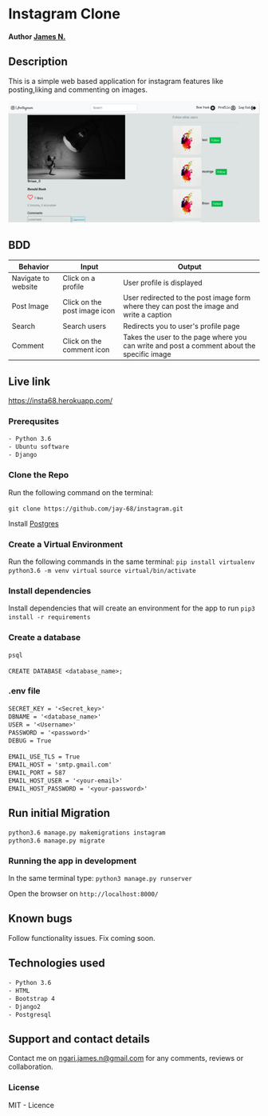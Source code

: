 # Instagram Clone
#### Author **[James N.](https://github.com/jay-68)**

## Description
This is a simple web based application for instagram features like posting,liking and commenting on images.

![App live Image](static/img/insta.png "Instagram Clone App")




## BDD

| Behavior            | Input                         | Output                        |
| ------------------- | ----------------------------- | ----------------------------- |
|Navigate to website | Click on a profile| User profile is displayed |
| Post Image | Click on the post image icon| User redirected to the post image form where they can post the image and write a caption |
| Search | Search users| Redirects you to user's profile page |
| Comment | Click on the comment icon | Takes the user to the page where you can write and post a comment about the specific image|


## Live link

https://insta68.herokuapp.com/

### Prerequsites
    - Python 3.6
    - Ubuntu software
    - Django

### Clone the Repo
Run the following command on the terminal:

`git clone https://github.com/jay-68/instagram.git`

Install  [Postgres](https://www.postgresql.org/download/)
 
### Create a Virtual Environment
Run the following commands in the same terminal:
`pip install virtualenv`
`python3.6 -m venv virtual`
`source virtual/bin/activate`

### Install dependencies
Install dependencies that will create an environment for the app to run
`pip3 install -r requirements`

### Create a database

```
psql

CREATE DATABASE <database_name>;

```

### .env file

```
SECRET_KEY = '<Secret_key>'
DBNAME = '<database_name>'
USER = '<Username>'
PASSWORD = '<password>'
DEBUG = True

EMAIL_USE_TLS = True
EMAIL_HOST = 'smtp.gmail.com'
EMAIL_PORT = 587
EMAIL_HOST_USER = '<your-email>'
EMAIL_HOST_PASSWORD = '<your-password>'

```

## Run initial Migration
```
python3.6 manage.py makemigrations instagram
python3.6 manage.py migrate

```


### Running the app in development
In the same terminal type:
`python3 manage.py runserver`

Open the browser on `http://localhost:8000/`

## Known bugs

Follow functionality issues. Fix coming soon.


## Technologies used
    - Python 3.6
    - HTML
    - Bootstrap 4
    - Django2
    - Postgresql

## Support and contact details
Contact me on ngari.james.n@gmail.com  for any comments, reviews or collaboration.

### License
MIT - Licence